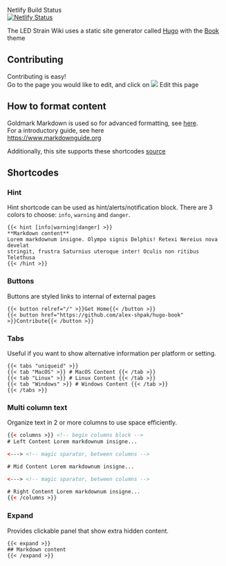 Netlify Build Status  
[![Netlify Status](https://api.netlify.com/api/v1/badges/a106316a-79b7-4e17-b5cb-afd4a92c112f/deploy-status)](https://app.netlify.com/sites/peaceful-hawking-b271df/deploys)

The LED Strain Wiki uses a static site generator called [Hugo](https://gohugo.io/) with the [Book](https://themes.gohugo.io/hugo-book/) theme

## Contributing

Contributing is easy!  
Go to the page you would like to edit, and click on ![](https://wiki.ledstrain.org/svg/edit.svg) Edit this page


## How to format content

Goldmark Markdown is used so for advanced formatting, see [here](https://spec.commonmark.org/0.29/).  
For a introductory guide, see here  
https://www.markdownguide.org


Additionally, this site supports these shortcodes [source](https://github.com/alex-shpak/hugo-book/blob/master/README.md#shortcodes)

## Shortcodes

### Hint

Hint shortcode can be used as hint/alerts/notification block. There are 3 colors to choose: `info`, `warning` and `danger`.

```tpl
{{< hint [info|warning|danger] >}}
**Markdown content**  
Lorem markdownum insigne. Olympo signis Delphis! Retexi Nereius nova develat
stringit, frustra Saturnius uteroque inter! Oculis non ritibus Telethusa
{{< /hint >}}
```

### Buttons

Buttons are styled links to internal of external pages

```
{{< button relref="/" >}}Get Home{{< /button >}}
{{< button href="https://github.com/alex-shpak/hugo-book" >}}Contribute{{< /button >}}
```

### Tabs

Useful if you want to show alternative information per platform or setting.

```
{{< tabs "uniqueid" >}}
{{< tab "MacOS" >}} # MacOS Content {{< /tab >}}
{{< tab "Linux" >}} # Linux Content {{< /tab >}}
{{< tab "Windows" >}} # Windows Content {{< /tab >}}
{{< /tabs >}}
```

### Multi column text

Organize text in 2 or more columns to use space efficiently.

```html
{{< columns >}} <!-- begin columns block -->
# Left Content Lorem markdownum insigne...

<---> <!-- magic sparator, between columns -->

# Mid Content Lorem markdownum insigne...

<---> <!-- magic sparator, between columns -->

# Right Content Lorem markdownum insigne...
{{< /columns >}}
```

### Expand

Provides clickable panel that show extra hidden content.

```
{{< expand >}}
## Markdown content
{{< /expand >}}
```

